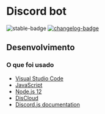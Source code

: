 # Discord bot

![stable-badge] [![changelog-badge]][changelog]

## Desenvolvimento
### O que foi usado

- [Visual Studio Code]
- [JavaScript]
- [Node.js 12]
- [DisCloud]
- [Discord.js documentation]

[JavaScript]: https://devdocs.io/javascript/
[Node.js 12]: https://nodejs.org/en/download/
[DisCloud]: https://discloudbot.com/
[Discord.js documentation]: https://discord.js.org/
[Visual Studio Code]: https://code.visualstudio.com/
[GameGuardian]: https://gameguardian.net/
[changelog]: https://github.com/thomassolcia/Discord-BOT/blob/master/Changelog.md
[stable-badge]: https://img.shields.io/badge/stable-v2.3.2-blue
[changelog-badge]: https://img.shields.io/badge/changelog-v2.3.2-blue
